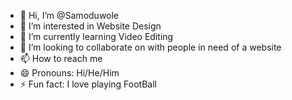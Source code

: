- 👋 Hi, I’m @Samoduwole
- 👀 I’m interested in Website Design
- 🌱 I’m currently learning Video Editing 
- 💞️ I’m looking to collaborate on with people in need of a website 
- 📫 How to reach me 
- 😄 Pronouns: Hi/He/Him
- ⚡ Fun fact: I love playing FootBall

<!---
Samoduwole/Samoduwole is a ✨ special ✨ repository because its `README.md` (this file) appears on your GitHub profile.
You can click the Preview link to take a look at your changes.
--->
